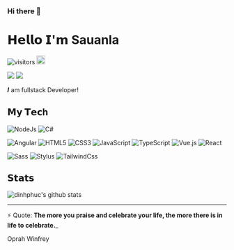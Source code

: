 ### Hi there 👋
# 𝗛𝗲𝗹𝗹𝗼 𝗜'𝗺 Sauanla

![visitors](https://visitor-badge.glitch.me/badge?page_id=dinhphuc.dinhphuc)
[<img alt="github" src="https://img.shields.io/badge/github-dinhphuc-8da0cb?style=for-the-badge&labelColor=555555&logo=github" height="20">](https://github.com/dinhphuc)

[![](https://img.shields.io/badge/-@dinhphuc-%23181717?style=flat-square&logo=github)](https://github.com/dinhphuc)
[![](https://img.shields.io/website?color=0ab9e6&style=flat-square&up_message=sauanla.com&url=https%3A%2F%2Fsauanla.com)](https://sauanla.com)

𝑰 am fullstack Developer!

## 𝗠𝘆 𝗧𝗲𝗰h

![NodeJs](https://img.shields.io/badge/-Nodejs-%339933?style=flat-square&logo=node-dot-js&logoColor=ffffff)
![C#](https://img.shields.io/badge/-CSharp-%339933?style=flat-square&logo=c-sharp&logoColor=ffffff)

![Angular](https://img.shields.io/badge/-Angular-%23E44D27?style=flat-square&logo=angular&logoColor=ffffff)
![HTML5](https://img.shields.io/badge/-HTML5-%23E44D27?style=flat-square&logo=html5&logoColor=ffffff)
![CSS3](https://img.shields.io/badge/-CSS3-%231572B6?style=flat-square&logo=css3)
![JavaScript](https://img.shields.io/badge/-JavaScript-%23F7DF1C?style=flat-square&logo=javascript&logoColor=000000&labelColor=%23F7DF1C&color=%23FFCE5A)
![TypeScript](https://img.shields.io/badge/-TypeScript-007ACC?style=flat-square&logo=typescript&logoColor=white)
![Vue.js](https://img.shields.io/badge/-Vue.js-%232c3e50?style=flat-square&logo=vue-dot-js)
![React](https://img.shields.io/badge/-React-%23282C34?style=flat-square&logo=react)



![Sass](https://img.shields.io/badge/-Sass-%23CC6699?style=flat-square&logo=sass&logoColor=ffffff)
![Stylus](https://img.shields.io/badge/-Stylus-%23333333?style=flat-square&logo=stylus)
![TailwindCss](https://img.shields.io/badge/-TailwindCss-%231a202c?style=flat-square&logo=tailwind-css)

## 𝗦𝘁𝗮𝘁𝘀

![dinhphuc's github stats](https://github-readme-stats.vercel.app/api?username=dinhphuc&show_icons=true&theme=dracula)



------------
⚡ Quote: 
**The more you praise and celebrate your life, the more there is in life to celebrate.**_

Oprah Winfrey